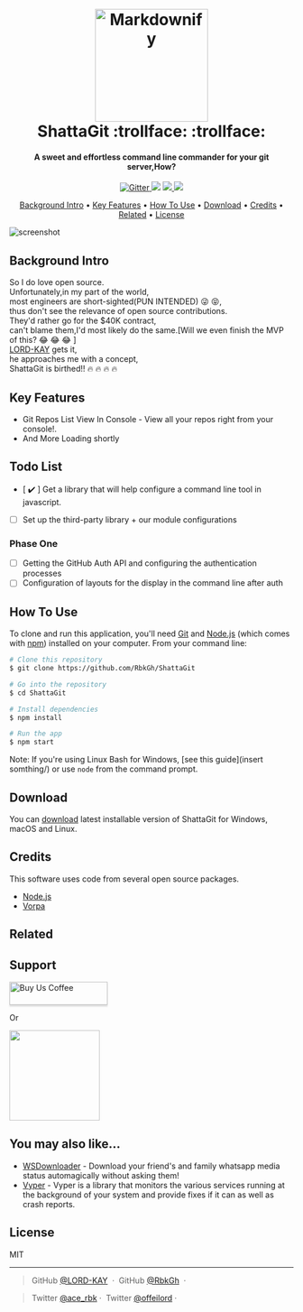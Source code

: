 
<h1 align="center">
  <br>
  <a href="http://www.amitmerchant.com/electron-markdownify"><img src="https://raw.githubusercontent.com/amitmerchant1990/electron-markdownify/master/img/markdownify.png" alt="Markdownify" width="200"></a>
  <br>
  ShattaGit :trollface: :trollface:
  <br>
</h1>

<h4 align="center">A sweet and effortless command line commander for your git server,How?</h4>

<p align="center">
  <a href="https://badge.fury.io/js/electron-markdownify">
    <img src="https://badge.fury.io/js/electron-markdownify.svg"
         alt="Gitter">
  </a>
  <a href="https://gitter.im/amitmerchant1990/electron-markdownify"><img src="https://badges.gitter.im/amitmerchant1990/electron-markdownify.svg"></a>
  <a href="https://saythanks.io/to/amitmerchant1990">
      <img src="https://img.shields.io/badge/SayThanks.io-%E2%98%BC-1EAEDB.svg">
  </a>
  <a href="https://www.paypal.me/AmitMerchant">
    <img src="https://img.shields.io/badge/$-donate-ff69b4.svg?maxAge=2592000&amp;style=flat">
  </a>
</p>

<p align="center">
  <a href="#background-intro">Background Intro</a> •
  <a href="#key-features">Key Features</a> •
  <a href="#how-to-use">How To Use</a> •
  <a href="#download">Download</a> •
  <a href="#credits">Credits</a> •
  <a href="#related">Related</a> •
  <a href="#license">License</a>
</p>

![screenshot](https://raw.githubusercontent.com/amitmerchant1990/electron-markdownify/master/img/markdownify.gif)
## Background Intro
So I do love open source.
<br>
Unfortunately,in my part of the world,
<br>
most engineers are short-sighted(PUN INTENDED) :stuck_out_tongue_winking_eye: :stuck_out_tongue_closed_eyes:,
<br>
thus don't see the relevance of open source contributions.
<br>
They'd rather go for the $40K contract,
<br>
can't blame them,I'd most likely do the same.[Will we even finish the MVP of this? :joy: :joy: :joy: ]
<br>
[LORD-KAY](https://github.com/LORD-KAY) gets it,
<br>
he approaches me with a concept,
<br>
ShattaGit is birthed!! :fire: :fire: :fire: :fire: 

## Key Features

* Git Repos List View In Console - View all your repos right from your console!.
* And More Loading shortly

## Todo List
- [ :heavy_check_mark: ] Get a library that will help configure a command line tool in javascript.
- [ ] Set up the third-party library + our module configurations
### Phase One
- [ ] Getting the GitHub Auth API and configuring the authentication processes
- [ ] Configuration of layouts for the display in the command line after auth

## How To Use

To clone and run this application, you'll need [Git](https://git-scm.com) and [Node.js](https://nodejs.org/en/download/) (which comes with [npm](http://npmjs.com)) installed on your computer. From your command line:

```bash
# Clone this repository
$ git clone https://github.com/RbkGh/ShattaGit

# Go into the repository
$ cd ShattaGit

# Install dependencies
$ npm install

# Run the app
$ npm start
```

Note: If you're using Linux Bash for Windows, [see this guide](insert somthing/) or use `node` from the command prompt.


## Download

You can [download](https://github.com/RbkGh/ShattaGit/releases/tag/v1.0.0) latest installable version of ShattaGit for Windows, macOS and Linux.

## Credits

This software uses code from several open source packages.

- [Node.js](https://nodejs.org/)
- [Vorpa](https://github.com/dthree/vorpal)


## Related



## Support

<a href="https://www.buymeacoffee.com/5Zn8Xh3l9" target="_blank"><img src="https://www.buymeacoffee.com/assets/img/custom_images/purple_img.png" alt="Buy Us Coffee" style="height: 41px !important;width: 174px !important;box-shadow: 0px 3px 2px 0px rgba(190, 190, 190, 0.5) !important;-webkit-box-shadow: 0px 3px 2px 0px rgba(190, 190, 190, 0.5) !important;" ></a>

<p>Or</p> 

<a href="https://www.patreon.com/amitmerchant">
	<img src="https://c5.patreon.com/external/logo/become_a_patron_button@2x.png" width="160">
</a>

## You may also like...

- [WSDownloader](https://github.com/RbkGh/WSDownloader) - Download your friend's and family whatsapp media status automagically without asking them!
- [Vyper](https://github.com/LORD-KAY/Vyper) - Vyper is a library that monitors the various services running at the background of your system and provide fixes if it can as well as crash reports.

## License

MIT

---


> GitHub [@LORD-KAY](https://github.com/LORD-KAY) &nbsp;&middot;&nbsp;
> GitHub [@RbkGh](https://github.com/RbkGh) &nbsp;&middot;&nbsp;


> Twitter [@ace_rbk](https://twitter.com/ace_rbk)&nbsp;&middot;&nbsp;
> Twitter [@offeilord](https://twitter.com/offeilord)&nbsp;&middot;&nbsp;
